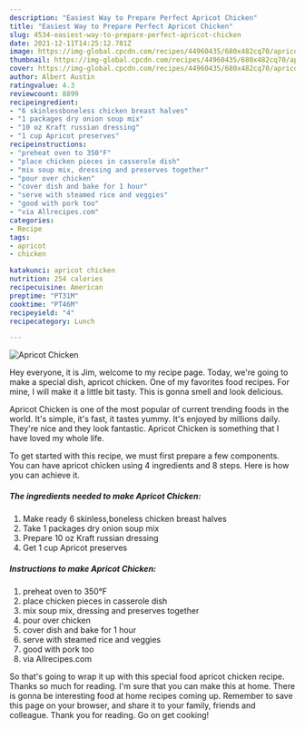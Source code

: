 ```yaml
---
description: "Easiest Way to Prepare Perfect Apricot Chicken"
title: "Easiest Way to Prepare Perfect Apricot Chicken"
slug: 4534-easiest-way-to-prepare-perfect-apricot-chicken
date: 2021-12-11T14:25:12.781Z
image: https://img-global.cpcdn.com/recipes/44960435/680x482cq70/apricot-chicken-recipe-main-photo.jpg
thumbnail: https://img-global.cpcdn.com/recipes/44960435/680x482cq70/apricot-chicken-recipe-main-photo.jpg
cover: https://img-global.cpcdn.com/recipes/44960435/680x482cq70/apricot-chicken-recipe-main-photo.jpg
author: Albert Austin
ratingvalue: 4.3
reviewcount: 8899
recipeingredient:
- "6 skinlessboneless chicken breast halves"
- "1 packages dry onion soup mix"
- "10 oz Kraft russian dressing"
- "1 cup Apricot preserves"
recipeinstructions:
- "preheat oven to 350°F"
- "place chicken pieces in casserole dish"
- "mix soup mix, dressing and preserves together"
- "pour over chicken"
- "cover dish and bake for 1 hour"
- "serve with steamed rice and veggies"
- "good with pork too"
- "via Allrecipes.com"
categories:
- Recipe
tags:
- apricot
- chicken

katakunci: apricot chicken 
nutrition: 254 calories
recipecuisine: American
preptime: "PT31M"
cooktime: "PT46M"
recipeyield: "4"
recipecategory: Lunch

---
```



![Apricot Chicken](https://img-global.cpcdn.com/recipes/44960435/680x482cq70/apricot-chicken-recipe-main-photo.jpg)

Hey everyone, it is Jim, welcome to my recipe page. Today, we're going to make a special dish, apricot chicken. One of my favorites food recipes. For mine, I will make it a little bit tasty. This is gonna smell and look delicious.

Apricot Chicken is one of the most popular of current trending foods in the world. It's simple, it's fast, it tastes yummy. It's enjoyed by millions daily. They're nice and they look fantastic. Apricot Chicken is something that I have loved my whole life.




To get started with this recipe, we must first prepare a few components. You can have apricot chicken using 4 ingredients and 8 steps. Here is how you can achieve it.

<!--inarticleads1-->

##### The ingredients needed to make Apricot Chicken:

1. Make ready 6 skinless,boneless chicken breast halves
1. Take 1 packages dry onion soup mix
1. Prepare 10 oz Kraft russian dressing
1. Get 1 cup Apricot preserves




<!--inarticleads2-->

##### Instructions to make Apricot Chicken:

1. preheat oven to 350°F
1. place chicken pieces in casserole dish
1. mix soup mix, dressing and preserves together
1. pour over chicken
1. cover dish and bake for 1 hour
1. serve with steamed rice and veggies
1. good with pork too
1. via Allrecipes.com




So that's going to wrap it up with this special food apricot chicken recipe. Thanks so much for reading. I'm sure that you can make this at home. There is gonna be interesting food at home recipes coming up. Remember to save this page on your browser, and share it to your family, friends and colleague. Thank you for reading. Go on get cooking!
